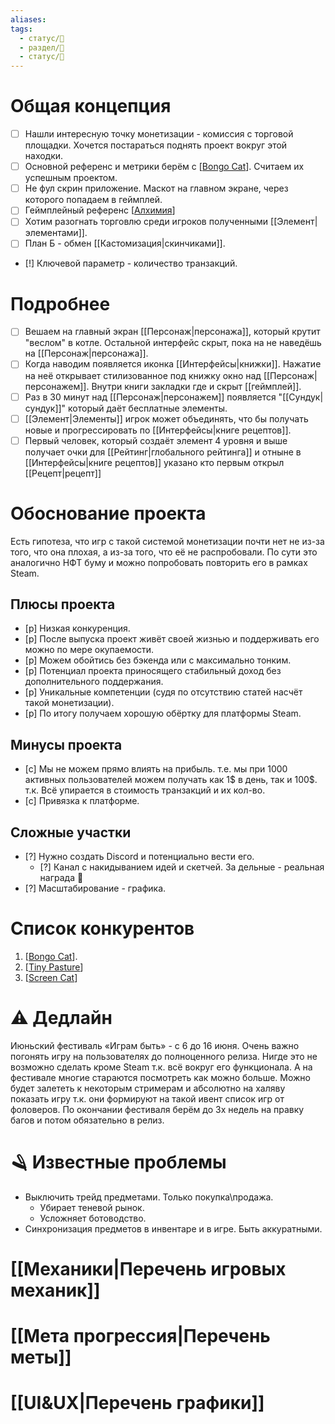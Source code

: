```yaml
---
aliases: 
tags:
  - статус/🌿
  - раздел/📃
  - статус/💬
---
```

# Общая концепция
- [ ] Нашли интересную точку монетизации - комиссия с торговой площадки. Хочется постараться поднять проект вокруг этой находки.
- [ ] Основной референс и метрики берём с [[Bongo Cat](https://store.steampowered.com/app/3419430/Bongo_Cat/)]. Считаем их успешным проектом.
- [ ] Не фул скрин приложение. Маскот на главном экране, через которого попадаем в геймплей.
- [ ] Геймплейный референс [[Алхимия](https://alchemy-game.ru/)]
- [ ] Хотим разогнать торговлю среди игроков полученными [[Элемент|элементами]].
- [ ] План Б - обмен [[Кастомизация|скинчиками]].
- [!] Ключевой параметр - количество транзакций.

# Подробнее
- [ ] Вешаем на главный экран [[Персонаж|персонажа]], который крутит "веслом" в котле. Остальной интерфейс скрыт, пока на не наведёшь на [[Персонаж|персонажа]].
- [ ] Когда наводим появляется иконка [[Интерфейсы|книжки]]. Нажатие на неё открывает стилизованное под книжку окно над [[Персонаж|персонажем]]. Внутри книги закладки где и скрыт [[геймплей]].
- [ ] Раз в 30 минут над [[Персонаж|персонажем]] появляется "[[Сундук|сундук]]" который даёт бесплатные элементы.
- [ ] [[Элемент|Элементы]] игрок может объединять, что бы получать новые и прогрессировать по [[Интерфейсы|книге рецептов]].
- [ ] Первый человек, который создаёт элемент 4 уровня и выше получает очки для [[Рейтинг|глобального рейтинга]] и отныне в [[Интерфейсы|книге рецептов]] указано кто первым открыл [[Рецепт|рецепт]]

# Обоснование проекта
Есть гипотеза, что игр с такой системой монетизации почти нет не из-за того, что она плохая, а из-за того, что её не распробовали. По сути это аналогично НФТ буму и можно попробовать повторить его в рамках Steam.

## Плюсы проекта
- [p] Низкая конкуренция.
- [p] После выпуска проект живёт своей жизнью и поддерживать его можно по мере окупаемости.
- [p] Можем обойтись без бэкенда или с максимально тонким.
- [p] Потенциал проекта приносящего стабильный доход без дополнительного поддержания.
- [p] Уникальные компетенции (судя по отсутствию статей насчёт такой монетизации).
- [p] По итогу получаем хорошую обёртку для платформы Steam.
 
## Минусы проекта
- [c] Мы не можем прямо влиять на прибыль. т.е. мы при 1000 активных пользователей можем получать как 1$ в день, так и 100$. т.к. Всё упирается в стоимость транзакций и их кол-во.
- [c] Привязка к платформе.

## Сложные участки
- [?] Нужно создать Discord и потенциально вести его.
	- [?] Канал с накидыванием идей и скетчей. За дельные - реальная награда 💸
- [?] Масштабирование - графика.

# Список конкурентов
1. [[Bongo Cat](https://store.steampowered.com/app/3419430/Bongo_Cat/)].
2. [[Tiny Pasture](https://store.steampowered.com/app/3167550/Tiny_Pasture/)]
3. [[Screen Cat](https://store.steampowered.com/app/3402530/Screen_Cat/)]

# ⚠ Дедлайн
Июньский фестиваль «Играм быть» - с 6 до 16 июня.
Очень важно погонять игру на пользователях до полноценного релиза. Нигде это не возможно сделать кроме Steam т.к. всё вокруг его функционала. А на фестивале многие стараются посмотреть как можно больше.
Можно будет залететь к некоторым стримерам и абсолютно на халяву показать игру т.к. они формируют на такой ивент список игр от фоловеров.
По окончании фестиваля берём до 3х недель на правку багов и потом обязательно в релиз.

# 🪒 Известные проблемы
- Выключить трейд предметами. Только покупка\продажа.
	- Убирает теневой рынок.
	- Усложняет ботоводство.
- Синхронизация предметов в инвентаре и в игре. Быть аккуратными.


# [[Механики|Перечень игровых механик]]

# [[Мета прогрессия|Перечень меты]]

# [[UI&UX|Перечень графики]]